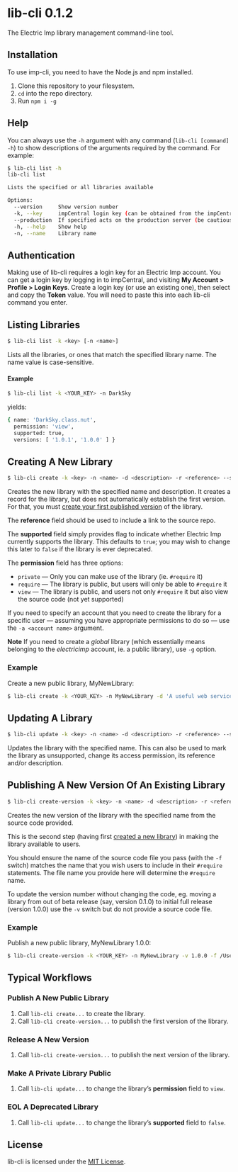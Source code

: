 # lib-cli 0.1.2 #

The Electric Imp library management command-line tool.

## Installation ##

To use imp-cli, you need to have the Node.js and npm installed.

1. Clone this repository to your filesystem.
1. `cd` into the repo directory.
1. Run ``npm i -g``

## Help ##

You can always use the `-h` argument with any command (`lib-cli [command] -h`) to show descriptions of the arguments required by the command. For example:

```bash
$ lib-cli list -h
lib-cli list

Lists the specified or all libraries available

Options:
  --version     Show version number                                                          [boolean]
  -k, --key     impCentral login key (can be obtained from the impCentral user profile page) [string] [required]
  --production  If specified acts on the production server (be cautious to use it!)          [boolean] [default: true]
  -h, --help    Show help                                                                    [boolean]
  -n, --name    Library name                                                                 [string]
```

## Authentication ##

Making use of lib-cli requires a login key for an Electric Imp account. You can get a login key by logging in to impCentral, and visiting **My Account > Profile > Login Keys**. Create a login key (or use an existing one), then select and copy the **Token** value. You will need to paste this into each lib-cli command you enter.

## Listing Libraries ##

```bash
$ lib-cli list -k <key> [-n <name>] 
```

Lists all the libraries, or ones that match the specified library name. The name value is case-sensitive. 

#### Example ####

```bash
$ lib-cli list -k <YOUR_KEY> -n DarkSky
```

yields:

```bash
{ name: 'DarkSky.class.nut',
  permission: 'view',
  supported: true,
  versions: [ '1.0.1', '1.0.0' ] }
```

## Creating A New Library ##

```bash
$ lib-cli create -k <key> -n <name> -d <description> -r <reference> --supported (true|false) --permission (private|require|view) -g
```

Creates the new library with the specified name and description. It creates a record for the library, but does not automatically establish the first version. For that, you must [create your first published version](#publishing-a-new-version-of-an-existing-library) of the library.

The **reference** field should be used to include a link to the source repo. 

The **supported** field simply provides flag to indicate whether Electric Imp currently supports the library. This defaults to `true`; you may wish to change this later to `false` if the library is ever deprecated.

The **permission** field has three options:

- `private` &mdash; Only you can make use of the library (ie. `#require` it)
- `require` &mdash; The library is public, but users will only be able to `#require` it
- `view` &mdash; The library is public, and users not only `#require` it but also view the source code (not yet supported)

If you need to specify an account that you need to create the library for a specific user &mdash; assuming you have appropriate permissions to do so &mdash; use the ``-a <account name>`` argument.

**Note** If you need to create a *global* library (which essentially means belonging to the *electricimp* account, ie. a public library), use `-g` option.

### Example ###

Create a new public library, MyNewLibrary:

```bash
$ lib-cli create -k <YOUR_KEY> -n MyNewLibrary -d 'A useful web service integration' -r https://github.com/electricimp/mynewlibrary --supported true --permission view -g
```

## Updating A Library ##

```bash
$ lib-cli update -k <key> -n <name> -d <description> -r <reference> --supported (true|false) --permission (private|require|view)
```

Updates the library with the specified name. This can also be used to mark the library as unsupported, change its access permission, its reference and/or description.

## Publishing A New Version Of An Existing Library ##

```bash
$ lib-cli create-version -k <key> -n <name> -d <description> -r <reference> --supported (true|false) -v <version> -f <source file> 
```

Creates the new version of the library with the specified name from the source code provided. 

This is the second step (having first [created a new library](#creating-a-new-library)) in making the library available to users.

You should ensure the name of the source code file you pass (with the `-f` switch) matches the name that you wish users to include in their `#require` statements. The file name you provide here will determine the `#require` name.

To update the version number without changing the code, eg. moving a library from out of beta release (say, version 0.1.0) to initial full release (version 1.0.0) use the `-v` switch but do not provide a source code file.

### Example ###

Publish a new public library, MyNewLibrary 1.0.0:

```bash
$ lib-cli create-version -k <YOUR_KEY> -n MyNewLibrary -v 1.0.0 -f /Users/smitty/Documents/GitHub/MyNewLibrary/mynewlibrary.agent.lib.nut
```

## Typical Workflows ##

### Publish A New Public Library ###

1. Call `lib-cli create...` to create the library.
1. Call `lib-cli create-version...` to publish the first version of the library.

### Release A New Version ###

1. Call `lib-cli create-version...` to publish the next version of the library.

### Make A Private Library Public ###

1. Call `lib-cli update...` to change the library’s **permission** field to `view`.

### EOL A Deprecated Library ###

1. Call `lib-cli update...` to change the library’s **supported** field to `false`.

## License ##

lib-cli is licensed under the [MIT License](./LICENSE).
